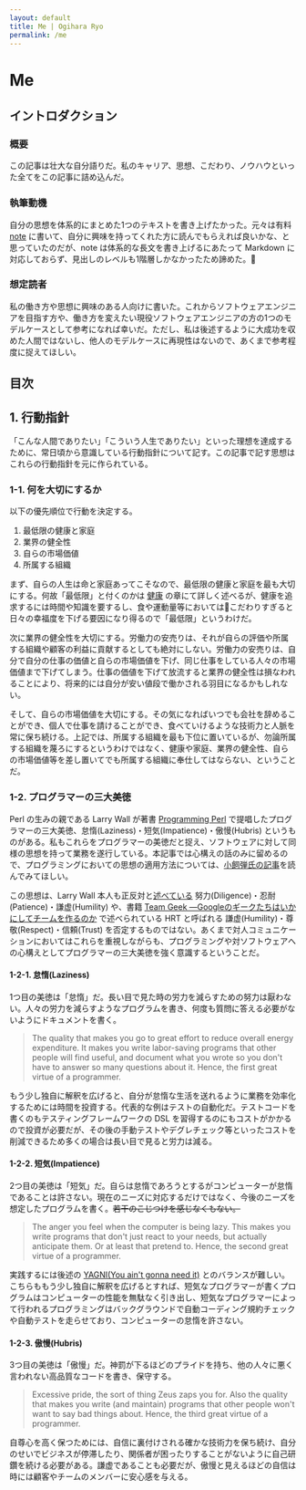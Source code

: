 ```yaml
---
layout: default
title: Me | Ogihara Ryo
permalink: /me
---
```


# Me

## イントロダクション

### 概要

この記事は壮大な自分語りだ。私のキャリア、思想、こだわり、ノウハウといった全てをこの記事に詰め込んだ。

### 執筆動機

自分の思想を体系的にまとめた1つのテキストを書き上げたかった。元々は有料 [note](https://note.com/) に書いて、自分に興味を持ってくれた方に読んでもらえれば良いかな、と思っていたのだが、note は体系的な長文を書き上げるにあたって Markdown に対応しておらず、見出しのレベルも1階層しかなかったため諦めた。

### 想定読者

私の働き方や思想に興味のある人向けに書いた。これからソフトウェアエンジニアを目指す方や、働き方を変えたい現役ソフトウェアエンジニアの方の1つのモデルケースとして参考になれば幸いだ。ただし、私は後述するように大成功を収めた人間ではないし、他人のモデルケースに再現性はないので、あくまで参考程度に捉えてほしい。

## 目次


## 1. 行動指針

「こんな人間でありたい」「こういう人生でありたい」といった理想を達成するために、常日頃から意識している行動指針について記す。この記事で記す思想はこれらの行動指針を元に作られている。

### 1-1. 何を大切にするか

以下の優先順位で行動を決定する。

1. 最低限の健康と家庭
2. 業界の健全性
3. 自らの市場価値
4. 所属する組織

まず、自らの人生は命と家庭あってこそなので、最低限の健康と家庭を最も大切にする。何故「最低限」と付くのかは [健康](#健康) の章にて詳しく述べるが、健康を追求するには時間や知識を要するし、食や運動量等においてはこだわりすぎると日々の幸福度を下げる要因になり得るので「最低限」というわけだ。

次に業界の健全性を大切にする。労働力の安売りは、それが自らの評価や所属する組織や顧客の利益に貢献するとしても絶対にしない。労働力の安売りは、自分で自分の仕事の価値と自らの市場価値を下げ、同じ仕事をしている人々の市場価値まで下げてしまう。仕事の価値を下げて放流すると業界の健全性は損なわれることにより、将来的には自分が安い値段で働かされる羽目になるかもしれない。

そして、自らの市場価値を大切にする。その気になればいつでも会社を辞めることができ、個人で仕事を請けることができ、食べていけるような技術力と人脈を常に保ち続ける。上記では、所属する組織を最も下位に置いているが、勿論所属する組織を蔑ろにするというわけではなく、健康や家庭、業界の健全性、自らの市場価値等を差し置いてでも所属する組織に奉仕してはならない、ということだ。

### 1-2. プログラマーの三大美徳

Perl の生みの親である Larry Wall が著書 [Programming Perl](https://www.oreilly.co.jp/books/4873110963/) で提唱したプログラマーの三大美徳、怠惰(Laziness)・短気(Impatience)・傲慢(Hubris) というものがある。私もこれらをプログラマーの美徳だと捉え、ソフトウェアに対して同様の思想を持って業務を遂行している。本記事では心構えの話のみに留めるので、プログラミングにおいての思想の適用方法については、[小飼弾氏の記事](https://tech.nikkeibp.co.jp/it/article/Watcher/20061005/250057/?rt=nocnt)を読んでみてほしい。

この思想は、Larry Wall 本人も正反対と[述べている](https://www.oreilly.co.jp/BOOK/osp/OpenSource_Web_Version/chapter10/chapter10.html) 努力(Diligence)・忍耐(Patience)・謙虚(Humility) や、書籍 [Team Geek ―Googleのギークたちはいかにしてチームを作るのか](https://www.amazon.co.jp/Team-Geek-%E2%80%95Google%E3%81%AE%E3%82%AE%E3%83%BC%E3%82%AF%E3%81%9F%E3%81%A1%E3%81%AF%E3%81%84%E3%81%8B%E3%81%AB%E3%81%97%E3%81%A6%E3%83%81%E3%83%BC%E3%83%A0%E3%82%92%E4%BD%9C%E3%82%8B%E3%81%AE%E3%81%8B-Brian-Fitzpatrick/dp/4873116309) で述べられている HRT と呼ばれる 謙虚(Humility)・尊敬(Respect)・信頼(Trust) を否定するものではない。あくまで対人コミュニケーションにおいてはこれらを重視しながらも、プログラミングや対ソフトウェアへの心構えとしてプログラマーの三大美徳を強く意識するということだ。

#### 1-2-1. 怠惰(Laziness)

1つ目の美徳は「怠惰」だ。長い目で見た時の労力を減らすための努力は厭わない。人々の労力を減らすようなプログラムを書き、何度も質問に答える必要がないようにドキュメントを書く。

> The quality that makes you go to great effort to reduce overall energy expenditure. It makes you write labor-saving programs that other people will find useful, and document what you wrote so you don't have to answer so many questions about it. Hence, the first great virtue of a programmer.

もう少し独自に解釈を広げると、自分が怠惰な生活を送れるように業務を効率化するためには時間を投資する。代表的な例はテストの自動化だ。テストコードを書くのもテスティングフレームワークの DSL を習得するのにもコストがかかるので投資が必要だが、その後の手動テストやデグレチェック等といったコストを削減できるため多くの場合は長い目で見ると労力は減る。

#### 1-2-2. 短気(Impatience)

2つ目の美徳は「短気」だ。自らは怠惰であろうとするがコンピューターが怠惰であることは許さない。現在のニーズに対応するだけではなく、今後のニーズを想定したプログラムを書く。~~若干のこじつけを感じなくもない。~~

> The anger you feel when the computer is being lazy. This makes you write programs that don't just react to your needs, but actually anticipate them. Or at least that pretend to. Hence, the second great virtue of a programmer.

実践するには後述の [YAGNI(You ain't gonna need it)]() とのバランスが難しい。こちらももう少し独自に解釈を広げるとすれば、短気なプログラマーが書くプログラムはコンピューターの性能を無駄なく引き出し、短気なプログラマーによって行われるプログラミングはバックグラウンドで自動コーディング規約チェックや自動テストを走らせており、コンピューターの怠惰を許さない。

#### 1-2-3. 傲慢(Hubris)

3つ目の美徳は「傲慢」だ。神罰が下るほどのプライドを持ち、他の人々に悪く言われない高品質なコードを書き、保守する。

> Excessive pride, the sort of thing Zeus zaps you for. Also the quality that makes you write (and maintain) programs that other people won't want to say bad things about. Hence, the third great virtue of a programmer.

自尊心を高く保つためには、自信に裏付けされる確かな技術力を保ち続け、自分のせいでビジネスが停滞したり、関係者が困ったりすることがないように自己研鑽を続ける必要がある。謙虚であることも必要だが、傲慢と見えるほどの自信は時には顧客やチームのメンバーに安心感を与える。

<!--

### 1-3. スターを目指さない


## 2. キャリアパス

### 2-1. 新卒でソフトウェアエンジニアへ

#### 2-1-1. 適性と配属

#### 2-1-2. 取り組んだ技術

#### 2-1-3. ハードワーク

#### 2-1-4. MLM勧誘

### 2-2. 1年間の無職期間と起業失敗

#### 2-2-1. 自己啓発

#### 2-2-2. 不労所得を目指して


### 2-3. web系エンジニアへのキャリアチェンジ

#### 2-3-1. アルバイト期間

#### 2-3-2. 入社即炎上

#### 2-3-3. 急成長

#### 2-3-4. 社内政治

### 2-4. フリーランス

### 2-5. 会社員と個人事業主の両立

#### 2-5-1. 本業


#### 2-5-2. 副業


## 3. 労働環境

### 3-1. フルリモート

### 3-2. フルフレックス

### 3-3. 副業


## 4. 時間

### 4-1. 緊急度と重要度

### 4-2. 他人の時間を尊重する

### 4-3. 労働時間と生産性


## 5. リモートワーク

### 5-1. リモートワークとは

### 5-2. リモートワークに必要な個人適性

### 5-3. リモートワークに必要な環境


## 6. 生産性

### 6-1. 内的モチベーションに期待しない

### 6-2. 集中力

#### 6-2-1. ポモドーロ・テクニック

### 6-3. 自動化


## 7. 技術研鑽

### 7-1. 最新技術を追わない

### 7-2. 食える技術

### 7-3. 勉強のモチベーション


## 8. 対人コミュニケーション

## 9. 営業

### 9-1. SNS

#### 9-1-1. Facebook

#### 9-2-2. Twitter

### 9-2. 技術情報のアウトプット

### 9-3. イベント参加

## 10. 教育

### 10-1. プログラミング教育と能力の再現性

### 10-2. 個別教育と一斉教育

## 11. コミュニティ

### 11-1. コミュニティへの参加

### 11-2. コミュニティ運営


## 12. プログラミング

### 12-1. 可読性

### 12-2. YAGNI

### 12-3. プロトタイピング

### 12-4. 保守性

### 12-5. 例外

### 12-6. TDD

### 12-7. エディター

## 13. メンタル

### 13-1. どういう時にメンタルが崩壊するか

### 13-2. 自己防衛


## 14. 家庭

### 14-1. 結婚

### 14-2. 家


## 15. 健康

### 15-1. 幸福

### 15-2. 運動

### 15-3. 目


## 16. コンプレックス

### 16-1. 学歴

### 16-2. 英語

### 16-3. 目

### 16-4. 対人コミュニケーション


## 終わりに

-->

<style scoped>
  article {
    font-family: "游明朝", YuMincho, "Hiragino Mincho ProN W3", "ヒラギノ明朝 ProN W3", "Hiragino Mincho ProN", "HG明朝E", "ＭＳ Ｐ明朝", "ＭＳ 明朝", serif;
  }
</style>